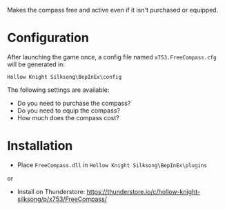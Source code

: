 Makes the compass free and active even if it isn't purchased or equipped.

# Configuration
After launching the game once, a config file named `x753.FreeCompass.cfg` will be generated in:

`Hollow Knight Silksong\BepInEx\config`

The following settings are available:
- Do you need to purchase the compass?
- Do you need to equip the compass?
- How much does the compass cost?

# Installation
- Place `FreeCompass.dll` in `Hollow Knight Silksong\BepInEx\plugins`

or

- Install on Thunderstore: https://thunderstore.io/c/hollow-knight-silksong/p/x753/FreeCompass/
